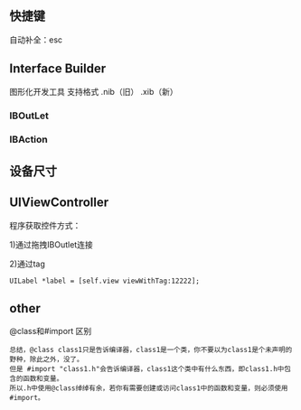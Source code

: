 



## 快捷键

自动补全：esc





## Interface Builder
图形化开发工具
支持格式
.nib（旧）
.xib（新）

### IBOutLet

### IBAction

## 设备尺寸



## UIViewController

程序获取控件方式：

1)通过拖拽IBOutlet连接

2)通过tag

```
UILabel *label = [self.view viewWithTag:12222];
```





## other

@class和#import 区别

```
总结，@class class1只是告诉编译器，class1是一个类，你不要以为class1是个未声明的野种，除此之外，没了。
但是 #import "class1.h"会告诉编译器，class1这个类中有什么东西，即class1.h中包含的函数和变量。
所以.h中使用@class绰绰有余，若你有需要创建或访问class1中的函数和变量，则必须使用#import。
```





